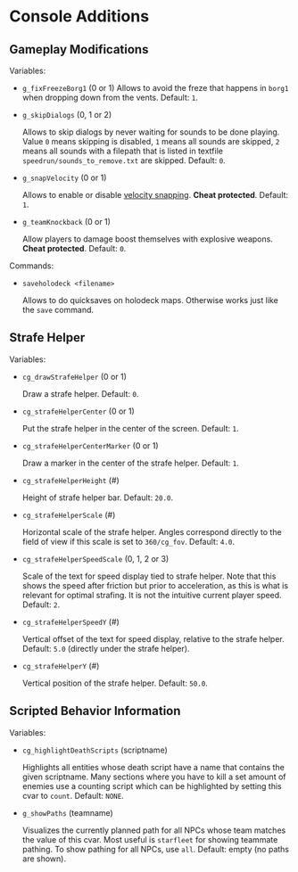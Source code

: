
# Console Additions

## Gameplay Modifications

Variables:

- `g_fixFreezeBorg1` (0 or 1)
  Allows to avoid the freze that happens in `borg1` when dropping down from the vents.
  Default: `1`.

- `g_skipDialogs` (0, 1 or 2)

  Allows to skip dialogs by never waiting for sounds to be done playing.
  Value `0` means skipping is disabled, `1` means all sounds are skipped, `2` means all sounds with a filepath that is listed in textfile `speedrun/sounds_to_remove.txt` are skipped.
  Default: `0`.

- `g_snapVelocity` (0 or 1)

  Allows to enable or disable [velocity snapping](velocity_snapping.md).
  **Cheat protected**.
  Default: `1`.

- `g_teamKnockback` (0 or 1)

  Allow players to damage boost themselves with explosive weapons.
  **Cheat protected**.
  Default: `0`.

Commands:

- `saveholodeck <filename>`

  Allows to do quicksaves on holodeck maps.
  Otherwise works just like the `save` command.

## Strafe Helper

Variables:

- `cg_drawStrafeHelper` (0 or 1)

  Draw a strafe helper.
  Default: `0`.

- `cg_strafeHelperCenter` (0 or 1)

  Put the strafe helper in the center of the screen.
  Default: `1`.

- `cg_strafeHelperCenterMarker` (0 or 1)

  Draw a marker in the center of the strafe helper.
  Default: `1`.

- `cg_strafeHelperHeight` (#)

  Height of strafe helper bar.
  Default: `20.0`.

- `cg_strafeHelperScale` (#)

  Horizontal scale of the strafe helper.
  Angles correspond directly to the field of view if this scale is set to `360/cg_fov`.
  Default: `4.0`.

- `cg_strafeHelperSpeedScale` (0, 1, 2 or 3)

  Scale of the text for speed display tied to strafe helper.
  Note that this shows the speed after friction but prior to acceleration, as this is what is relevant for optimal strafing.
  It is not the intuitive current player speed.
  Default: `2`.

- `cg_strafeHelperSpeedY` (#)

  Vertical offset of the text for speed display, relative to the strafe helper.
  Default: `5.0` (directly under the strafe helper).

- `cg_strafeHelperY` (#)

  Vertical position of the strafe helper.
  Default: `50.0`.

## Scripted Behavior Information

Variables:

- `cg_highlightDeathScripts` (scriptname)

  Highlights all entities whose death script have a name that contains the given scriptname.
  Many sections where you have to kill a set amount of enemies use a counting script which can be highlighted by setting this cvar to `count`.
  Default: `NONE`.

- `g_showPaths` (teamname)

  Visualizes the currently planned path for all NPCs whose team matches the value of this cvar.
  Most useful is `starfleet` for showing teammate pathing.
  To show pathing for all NPCs, use `all`.
  Default: empty (no paths are shown).
